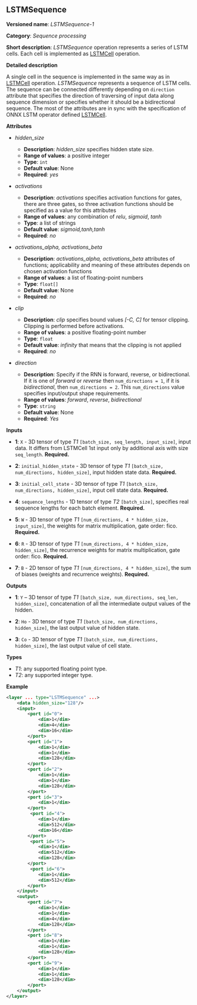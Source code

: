 ## LSTMSequence <a name="LSTMSequence"></a>

**Versioned name**: *LSTMSequence-1*

**Category**: *Sequence processing*

**Short description**: *LSTMSequence* operation represents a series of LSTM cells. Each cell is implemented as <a href="#LSTMCell">LSTMCell</a> operation.

**Detailed description**

A single cell in the sequence is implemented in the same way as in <a href="#LSTMCell">LSTMCell</a> operation. *LSTMSequence* represents a sequence of LSTM cells. The sequence can be connected differently depending on `direction` attribute that specifies the direction of traversing of input data along sequence dimension or specifies whether it should be a bidirectional sequence. The most of the attributes are in sync with the specification of ONNX LSTM operator defined <a href="https://github.com/onnx/onnx/blob/master/docs/Operators.md#lstm">LSTMCell</a>.


**Attributes**

* *hidden_size*

  * **Description**: *hidden_size* specifies hidden state size.
  * **Range of values**: a positive integer
  * **Type**: `int`
  * **Default value**: None
  * **Required**: *yes*

* *activations*

  * **Description**: *activations* specifies activation functions for gates, there are three gates, so three activation functions should be specified as a value for this attributes
  * **Range of values**: any combination of *relu*, *sigmoid*, *tanh*
  * **Type**: a list of strings
  * **Default value**: *sigmoid,tanh,tanh*
  * **Required**: *no*

* *activations_alpha, activations_beta*

  * **Description**: *activations_alpha, activations_beta* attributes of functions; applicability and meaning of these attributes depends on chosen activation functions
  * **Range of values**: a list of floating-point numbers
  * **Type**: `float[]`
  * **Default value**: None
  * **Required**: *no*

* *clip*

  * **Description**: *clip* specifies bound values *[-C, C]* for tensor clipping. Clipping is performed before activations.
  * **Range of values**: a positive floating-point number
  * **Type**: `float`
  * **Default value**: *infinity* that means that the clipping is not applied
  * **Required**: *no*

* *direction*

  * **Description**: Specify if the RNN is forward, reverse, or bidirectional. If it is one of *forward* or *reverse* then `num_directions = 1`, if it is *bidirectional*, then `num_directions = 2`. This `num_directions` value specifies input/output shape requirements.
  * **Range of values**: *forward*, *reverse*, *bidirectional*
  * **Type**: `string`
  * **Default value**: None
  * **Required**: *Yes*

**Inputs**

* **1**: `X` - 3D tensor of type *T1* `[batch_size, seq_length, input_size]`, input data. It differs from LSTMCell 1st input only by additional axis with size `seq_length`. **Required.**

* **2**: `initial_hidden_state` - 3D tensor of type *T1* `[batch_size, num_directions, hidden_size]`, input hidden state data. **Required.**

* **3**: `initial_cell_state` - 3D tensor of type *T1* `[batch_size, num_directions, hidden_size]`, input cell state data. **Required.**

* **4**: `sequence_lengths` - 1D tensor of type *T2* `[batch_size]`, specifies real sequence lengths for each batch element. **Required.**

* **5**: `W` - 3D tensor of type *T1* `[num_directions, 4 * hidden_size, input_size]`, the weights for matrix multiplication, gate order: fico. **Required.**

* **6**: `R` - 3D tensor of type *T1* `[num_directions, 4 * hidden_size, hidden_size]`, the recurrence weights for matrix multiplication, gate order: fico. **Required.**

* **7**: `B` - 2D tensor of type *T1* `[num_directions, 4 * hidden_size]`, the sum of biases (weights and recurrence weights). **Required.**

**Outputs**

* **1**: `Y` – 3D tensor of type *T1* `[batch_size, num_directions, seq_len, hidden_size]`, concatenation of all the intermediate output values of the hidden.

* **2**: `Ho` - 3D tensor of type *T1* `[batch_size, num_directions, hidden_size]`, the last output value of hidden state.

* **3**: `Co` - 3D tensor of type *T1* `[batch_size, num_directions, hidden_size]`, the last output value of cell state.

**Types**

* *T1*: any supported floating point type.
* *T2*: any supported integer type.

**Example**
```xml
<layer ... type="LSTMSequence" ...>
    <data hidden_size="128"/>
    <input>
        <port id="0">
            <dim>1</dim>
            <dim>4</dim>
            <dim>16</dim>
        </port>
        <port id="1">
            <dim>1</dim>
            <dim>1</dim>
            <dim>128</dim>
        </port>
        <port id="2">
            <dim>1</dim>
            <dim>1</dim>
            <dim>128</dim>
        </port>
        <port id="3">
            <dim>1</dim>
        </port>
         <port id="4">
            <dim>1</dim>
            <dim>512</dim>
            <dim>16</dim>
        </port>
         <port id="5">
            <dim>1</dim>
            <dim>512</dim>
            <dim>128</dim>
        </port>
         <port id="6">
            <dim>1</dim>
            <dim>512</dim>
        </port>
    </input>
    <output>
        <port id="7">
            <dim>1</dim>
            <dim>1</dim>
            <dim>4</dim>
            <dim>128</dim>
        </port>
        <port id="8">
            <dim>1</dim>
            <dim>1</dim>
            <dim>128</dim>
        </port>
        <port id="9">
            <dim>1</dim>
            <dim>1</dim>
            <dim>128</dim>
        </port>
    </output>
</layer>
```